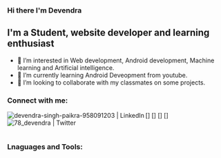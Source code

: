 ### Hi there I'm Devendra 
## I'm a Student, website developer and learning enthusiast
- 👀 I’m interested in Web development, Android development, Machine learning and Artificial intelligence.
- 🌱 I’m currently learning Android Deveopment from youtube.
- 💞️ I’m looking to collaborate with my classmates on some projects.

### Connect with me:

[<img align="left" alt="" width="" src="https://img.icons8.com/fluency/48/000000/gmail-new.png"/>]
[<img align="left" alt="" width="" src="https://img.icons8.com/fluency/48/000000/twitter.png"/>]
[<img align="left" alt="devendra-singh-paikra-958091203 | LinkedIn" width="" src="https://img.icons8.com/fluency/48/000000/linkedin.png"/>]
[<img align="left" alt="78_devendra | Twitter" width="" src="https://img.icons8.com/fluency/48/000000/instagram-new.png"/>]

<br/>

### Lnaguages and Tools:


<!---
Devendra1213/Devendra1213 is a ✨ special ✨ repository because its `README.md` (this file) appears on your GitHub profile.
You can click the Preview link to take a look at your changes.
--->
